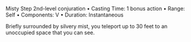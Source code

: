 Misty Step
2nd-level conjuration
• Casting Time: 1 bonus action
• Range: Self
• Components: V
• Duration: Instantaneous 

Briefly surrounded by silvery mist, you teleport up to 30 feet to an unoccupied space that you can see.